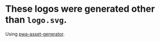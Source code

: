 # These logos were generated other than `logo.svg`.

Using [pwa-asset-generator](https://github.com/onderceylan/pwa-asset-generator).
